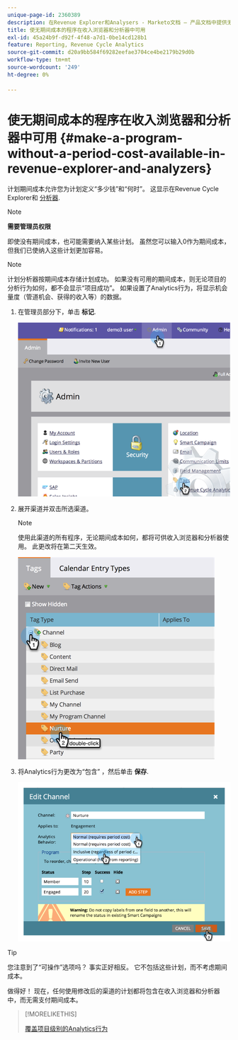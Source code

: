 ```yaml
---
unique-page-id: 2360389
description: 在Revenue Explorer和Analysers - Marketo文档 — 产品文档中提供无期间成本的计划
title: 使无期间成本的程序在收入浏览器和分析器中可用
exl-id: 45a24b9f-d92f-4f48-a7d1-0be14cd128b1
feature: Reporting, Revenue Cycle Analytics
source-git-commit: d20a9bb584f69282eefae3704ce4be2179b29d0b
workflow-type: tm+mt
source-wordcount: '249'
ht-degree: 0%

---
```


# 使无期间成本的程序在收入浏览器和分析器中可用 {#make-a-program-without-a-period-cost-available-in-revenue-explorer-and-analyzers}

计划期间成本允许您为计划定义“多少钱”和“何时”。 这显示在Revenue Cycle Explorer和 [分析器](/help/marketo/product-docs/reporting/revenue-cycle-analytics/opportunity-influence-analyzer/tell-the-marketing-story-with-an-opportunity-influence-analyzer.md).

>[!NOTE]
>
>**需要管理员权限**

即使没有期间成本，也可能需要纳入某些计划。 虽然您可以输入0作为期间成本，但我们已使纳入这些计划更加容易。

>[!NOTE]
>
>计划分析器按期间成本存储计划成功。 如果没有可用的期间成本，则无论项目的分析行为如何，都不会显示“项目成功”。 如果设置了Analytics行为，将显示机会量度（管道机会、获得的收入等）的数据。

1. 在管理员部分下，单击 **标记**.

   ![](assets/image2014-9-17-12-3a35-3a32.png)

1. 展开渠道并双击所选渠道。

   >[!NOTE]
   >
   >使用此渠道的所有程序，无论期间成本如何，都将可供收入浏览器和分析器使用。 此更改将在第二天生效。

   ![](assets/image2014-9-17-12-3a36-3a7.png)

1. 将Analytics行为更改为“包含” ，然后单击 **保存**.

   ![](assets/image2014-9-17-12-3a36-3a13.png)

>[!TIP]
>
>您注意到了“可操作”选项吗？ 事实正好相反。 它不包括这些计划，而不考虑期间成本。

做得好！ 现在，任何使用修改后的渠道的计划都将包含在收入浏览器和分析器中，而无需支付期间成本。

>[!MORELIKETHIS]
>
>[覆盖项目级别的Analytics行为](/help/marketo/product-docs/reporting/revenue-cycle-analytics/program-analytics/override-analytics-behavior-at-the-program-level.md)
